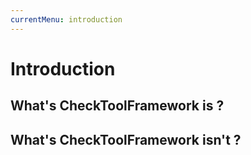 ```yaml
---
currentMenu: introduction
---
```


# Introduction

## What's CheckToolFramework is ?

## What's CheckToolFramework isn't ?
